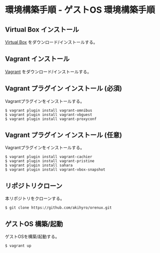 環境構築手順 - ゲストOS 環境構築手順
====================================


Virtual Box インストール
------------------------

[Virtual Box](https://www.virtualbox.org) をダウンロード/インストールする。  


Vagrant インストール
--------------------

[Vagrant](http://www.vagrantup.com) をダウンロード/インストールする。  


Vagrant プラグイン インストール (必須)
--------------------------------------

Vagrantプラグインをインストールする。  

```
$ vagrant plugin install vagrant-omnibus
$ vagrant plugin install vagrant-vbguest
$ vagrant plugin install vagrant-proxyconf
```


Vagrant プラグイン インストール (任意)
--------------------------------------

Vagrantプラグインをインストールする。  

```
$ vagrant plugin install vagrant-cachier
$ vagrant plugin install vagrant-pristine
$ vagrant plugin install sahara
$ vagrant plugin install vagrant-vbox-snapshot
```


リポジトリクローン
------------------

本リポジトリをクローンする。  

```
$ git clone https://github.com/akihyro/orenux.git
```


ゲストOS 構築/起動
------------------

ゲストOSを構築/起動する。  

```
$ vagrant up
```
